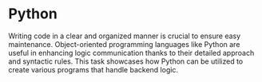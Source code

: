 # Python
Writing code in a clear and organized manner is crucial to ensure easy maintenance. Object-oriented programming languages like Python are useful in enhancing logic communication thanks to their detailed approach and syntactic rules. This task showcases how Python can be utilized to create various programs that handle backend logic. 
